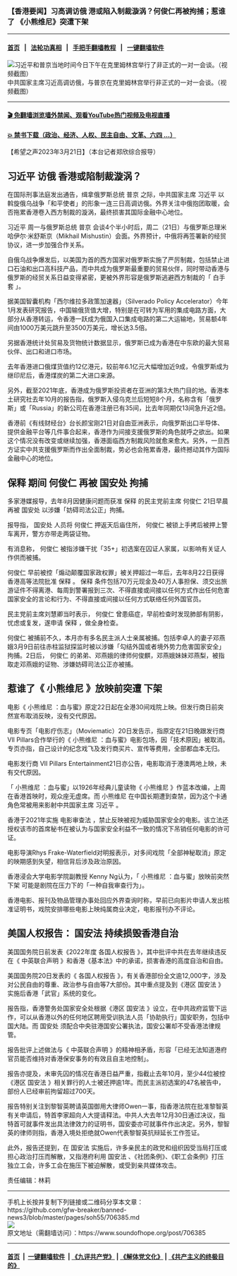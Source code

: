 ### 【香港要闻】习高调访俄 港或陷入制裁漩涡？何俊仁再被拘捕；惹谁了 《小熊维尼》突遭下架
------------------------

#### [首页](https://github.com/gfw-breaker/banned-news3/blob/master/README.md) &nbsp;&nbsp;|&nbsp;&nbsp; [法轮功真相](https://github.com/begood0513/basic/blob/master/README.md)  &nbsp;&nbsp;|&nbsp;&nbsp; [手把手翻墙教程](https://github.com/gfw-breaker/guides/wiki)  &nbsp;&nbsp;|&nbsp;&nbsp; [一键翻墙软件](https://github.com/gfw-breaker/nogfw/blob/master/README.md)  



<div><img alt="习近平和普京当地时间今日下午在克里姆林宫举行了非正式的一对一会谈。（视频截图）" src="https://img.soundofhope.org/2023-03/1679329140381.png"/>
<br/><figcaption class="caption">
 中共国家主席习近高调访俄，与普京在克里姆林宫举行非正式的一对一会谈。（视频截图）
</figcaption></div><hr/>

#### [ 🎬  免翻墙浏览墙外禁闻、观看YouTube热门视频及电视直播](https://github.com/gfw-breaker/HelloWorld)

#### [ 💥  禁书下载（政治、经济、人权、民主自由、文革、六四 ...）](https://github.com/gfw-breaker/books/blob/master/README.md)

<div><div class="Content__Wrapper sc-1bvya0-0 elmmKw article_body" data-checkusr="" itemprop="articleBody">
 <div id="post_place_1">
 </div>
 <p class="meta-top">
  <span class="meta">
   【希望之声2023年3月21日】（本台记者郑欣综合报导）
  </span>
 </p>
 <h2>
  <strong>
   <ok href="/term/1063">
    习近平
   </ok>
   访俄 香港或陷制裁漩涡？
  </strong>
 </h2>
 <p>
  在国际刑事法庭发出通告，缉拿俄罗斯总统
  <ok href="/term/6470">
   普京
  </ok>
  之际，中共国家主席
  <ok href="/term/1063">
   习近平
  </ok>
  以斡旋俄乌战争「和平使者」的形象一连三日高调访俄。外界关注中俄抱团取暖，会否拖累香港卷入西方制裁的漩涡，最终损害其国际金融中心地位。
 </p>
 <p>
  <ok href="/term/1063">
   习近平
  </ok>
  周一与俄罗斯总统
  <ok href="/term/6470">
   普京
  </ok>
  会谈4个半小时后，周二（21日）与俄罗斯总理米哈伊尔·米舒斯京（Mikhail Mishustin）会面。外界预计，中俄将再签署新的经贸协议，进一步加强合作关系。
 </p>
 <p>
  自俄乌战争爆发后，以美国为首的西方国家对俄罗斯实施了严厉制裁，包括禁止进口石油和出口高科技产品，而中共成为俄罗斯最重要的贸易伙伴，同时带动香港与俄罗斯的经贸关系日益变得紧密，更被外界形容是俄罗斯逃避西方制裁的「
  <ok href="/term/15302">
   白手套
  </ok>
  」。
 </p>
 <p>
  据美国智囊机构「西尔维拉多政策加速器」（Silverado Policy Accelerator）今年1月发表研究报告，中国输俄货值大增，特别是在可转为军用的集成电路方面，大部分从香港转运，令香港一跃成为俄国入口集成电路的第二大运输地，贸易额4年间由1000万美元跳升至3500万美元，增长达3.5倍。
 </p>
 <p>
  另据香港统计处贸易及货物统计数据显示，俄罗斯已成为香港在中东欧的最大贸易伙伴、出口和进口市场。
 </p>
 <p>
  去年香港进口俄煤货值约12亿港元，较前年6.1亿元大幅增加近9成，令俄罗斯成为继印尼后，香港煤炭的第二大进口来源。
 </p>
 <p>
  另外，截至2021年底，香港成为俄罗斯投资者在亚洲的第3大热门目的地。香港本土研究社去年10月的报告指，俄罗斯入侵乌克兰后短短8个月，名称含有「俄罗斯」或「Russia」的新公司在香港注册已有35间，比去年同期仅13间急升近2倍。
 </p>
 <p>
  香港前《有线财经台》台长颜宝刚21日对自由亚洲表示，向俄罗斯出口半导体、提供金融平台等几件事合起来，香港作为间接支援俄罗斯的角色就呼之欲出。如果这个情况没有改变或继续加强，香港面临西方制裁风险就愈来愈大。另外，一旦西方证实中共支援俄罗斯而作出全面制裁，势必也会拖累香港，最终撼动其作为国际金融中心的地位。
 </p>
 <h2>
  <strong>
   <ok href="/term/7658">
    保释
   </ok>
   期间
   <ok href="/term/14597">
    何俊仁
   </ok>
   再被
   <ok href="/term/370645">
    国安处
   </ok>
   拘捕
  </strong>
 </h2>
 <p>
  多家港媒报导，去年8月因健康问题而获准
  <ok href="/term/7658">
   保释
  </ok>
  的民主党前主席
  <ok href="/term/14597">
   何俊仁
  </ok>
  21日早晨再被
  <ok href="/term/370645">
   国安处
  </ok>
  以涉嫌「妨碍司法公正」拘捕。
 </p>
 <p>
  报导指，
  <ok href="/term/370645">
   国安处
  </ok>
  人员将
  <ok href="/term/14597">
   何俊仁
  </ok>
  押返天后庙住所，
  <ok href="/term/14597">
   何俊仁
  </ok>
  被锁上手拷后被押上警车离开，警方亦带走两袋证物。
 </p>
 <p>
  有消息称，
  <ok href="/term/14597">
   何俊仁
  </ok>
  被指涉嫌干扰「35+」初选案在囚证人家属，以影响有关证人作供而被捕。
 </p>
 <p>
  <ok href="/term/14597">
   何俊仁
  </ok>
  早前被控「煽动颠覆国家政权罪」被关押超过一年后，去年8月22日获得香港高等法院批准
  <ok href="/term/7658">
   保释
  </ok>
  。
  <ok href="/term/7658">
   保释
  </ok>
  条件包括70万元现金及40万人事担保、须交出旅游证件不得离港、每周到警署报到三次、不得直接或间接以任何方式作出任何危害国家安全的言论和行为、不得直接或间接以任何方式联络任何外国官员。
 </p>
 <p>
  民主党前主席刘慧卿当时表示，
  <ok href="/term/14597">
   何俊仁
  </ok>
  曾患癌症，早前检查时发现肺部有阴影，忧虑或复发，遂申请
  <ok href="/term/7658">
   保释
  </ok>
  ，做全身检查。
 </p>
 <p>
  <ok href="/term/14597">
   何俊仁
  </ok>
  被捕前不久，本月亦有多名民主派人士亲属被捕。包括李卓人的妻子邓燕娥3月9日前往赤柱监狱探监时被以涉嫌「勾结外国或者境外势力危害国家安全」拘捕。2日后，
  <ok href="/term/14597">
   何俊仁
  </ok>
  的弟弟、邓燕娥的律师何俊麒，邓燕娥妹妹邓燕梨，被指取走邓燕娥的证物、涉嫌妨碍司法公正亦被捕。
 </p>
 <h2>
  <strong>
   惹谁了《
   <ok href="/term/57728">
    小熊维尼
   </ok>
   》放映前突遭
   <ok href="/term/67064">
    下架
   </ok>
  </strong>
 </h2>
 <p>
  电影《
  <ok href="/term/57728">
   小熊维尼
  </ok>
  ：血与蜜》原定22日起在全港30间戏院上映。但发行商日前突然宣布取消反映，没有交代原因。
 </p>
 <p>
  电影专页「电影疗伤志」（Moviematic）20日发告示，指原定在21日晚跟发行商Vll Pillars合作举行的《
  <ok href="/term/57728">
   小熊维尼
  </ok>
  ：血与蜜》电影包场，因「技术原因」被取消。专页亦指，自己设计的纪念戏飞及发行商买片、宣传等费用，全部都血本无归。
 </p>
 <p>
  电影发行商 VII Pillars Entertainment21日亦公告，电影取消于港澳两地上映，未有交代原因。
 </p>
 <p>
  「
  <ok href="/term/57728">
   小熊维尼
  </ok>
  ：血与蜜」以1926年经典儿童读物《
  <ok href="/term/57728">
   小熊维尼
  </ok>
  》作蓝本改编，上周在香港首映时，观众座无虚席。而
  <ok href="/term/57728">
   小熊维尼
  </ok>
  在中国长期遭到查禁，因为这个卡通角色常被用来影射中共国家主席
  <ok href="/term/1063">
   习近平
  </ok>
  。
 </p>
 <p>
  香港于2021年实施
  <ok href="/term/851426">
   电影审查法
  </ok>
  ，禁止反映被视为威胁国家安全的电影。该立法还授权该市的首席秘书在被认为与国家安全利益不一致的情况下吊销任何电影的许可证。
 </p>
 <p>
  电影导演Rhys Frake-Waterfield对明报表示，对多间戏院「全部神秘取消」原定的映期感到失望，相信背后涉及政治原因。
 </p>
 <p>
  香港浸会大学电影学院副教授 Kenny Ng认为，「
  <ok href="/term/57728">
   小熊维尼
  </ok>
  ：血与蜜」放映前突然
  <ok href="/term/67064">
   下架
  </ok>
  可能是剧院在压力下的「一种自我审查行为」。
 </p>
 <p>
  香港电影、报刊及物品管理办事处回应外界查询时称，早前已向影片申请人发出核准证明书，戏院安排哪些电影上映纯属商业决定，电影报刊办不评论。
 </p>
 <h2>
  <strong>
   美国人权报告：
   <ok href="/term/99050">
    国安法
   </ok>
   持续损毁香港自治
  </strong>
 </h2>
 <p>
  美国国务院日前发表《2022年度
  <ok href="/term/851429">
   各国人权报告
  </ok>
  》，其中批评中共在去年继续违反在《
  <ok href="/term/3343">
   中英联合声明
  </ok>
  》和香港《基本法》中的承诺，损害香港的高度自治和自由。
 </p>
 <p>
  美国国务院20日发表的《
  <ok href="/term/851429">
   各国人权报告
  </ok>
  》，有关香港部份全文逾12,000字，涉及对公民自由的尊重、政治参与自由等7大部份。其中重点提及到《港区
  <ok href="/term/99050">
   国安法
  </ok>
  》实施后香港「武官」系统的变化。
 </p>
 <p>
  报告指，香港警务处国家安全处根据《港区
  <ok href="/term/99050">
   国安法
  </ok>
  》设立，在中共政府监管下运作，可以从香港以外的任何地区聘用受训执法人员「协助执行」国安职务，包括中国大陆。而
  <ok href="/term/370645">
   国安处
  </ok>
  须配合中央驻港国安公署执法，国安公署却不受香港法律规管。
 </p>
 <p>
  报告批评上述做法与《
  <ok href="/term/3343">
   中英联合声明
  </ok>
  》的精神相矛盾，形容「已经无法知道港府官员能否维持对香港保安事务的有效且自主地控制」。
 </p>
 <p>
  报告亦提及，未审先囚的情况在香港日益严重，指截止去年10月，至少44位被控《港区
  <ok href="/term/99050">
   国安法
  </ok>
  》相关罪行的人士被还押逾1年。而民主派初选案的47名被告中，部份人已经审前拘留超过700天。
 </p>
 <p>
  报告特别关注到黎智英聘请英国御用大律师Owen一事，指香港法院在批准黎智英有关申请后，特首李家超向人大提请释法。中共人大去年12月30日通过决议，指特首可就事件发出具法律效力的证明书，国安委亦可就事件作出决定。另外，黎智英的律师则指，香港入境处拒绝就Owen代表黎智英抗辩延长工作签证。
 </p>
 <p>
  此外，报告还提到，在
  <ok href="/term/99050">
   国安法
  </ok>
  实施后，许多亲民主的政党和组织因受当局打压或担心政治打压而解散，又指港府利用
  <ok href="/term/99050">
   国安法
  </ok>
  、《社团条例》、《职工会条例》打压独立工会，许多工会在施压下被迫解散，或受到亲共媒体攻击。
 </p>
 <p class="meta-btm">
  责任编辑：林莉
 </p>
</div>
</div>
<hr/>
手机上长按并复制下列链接或二维码分享本文章：<br/>
https://github.com/gfw-breaker/banned-news3/blob/master/pages/soh55/706385.md <br/>
<a href='https://github.com/gfw-breaker/banned-news3/blob/master/pages/soh55/706385.md'><img src='https://github.com/gfw-breaker/banned-news3/blob/master/pages/soh55/706385.md.png'/></a> <br/>
原文地址（需翻墙访问）：https://www.soundofhope.org/post/706385


------------------------
#### [首页](https://github.com/gfw-breaker/banned-news3/blob/master/README.md) &nbsp;|&nbsp; [一键翻墙软件](https://github.com/gfw-breaker/nogfw/blob/master/README.md) &nbsp;| [《九评共产党》](https://github.com/gfw-breaker/9ping.md/blob/master/README.md#九评之一评共产党是什么) | [《解体党文化》](https://github.com/gfw-breaker/jtdwh.md/blob/master/README.md) | [《共产主义的终极目的》](https://github.com/gfw-breaker/gczydzjmd.md/blob/master/README.md)


<img src='http://gfw-breaker.win/banned-news3/pages/soh55/706385.md' width='0px' height='0px'/>